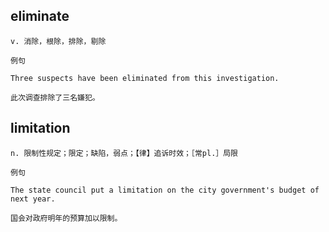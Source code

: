 ## eliminate
```
v. 消除，根除，排除，剔除

例句

Three suspects have been eliminated from this investigation.

此次调查排除了三名嫌犯。
```
## limitation
```
n. 限制性规定；限定；缺陷，弱点；【律】追诉时效；［常pl.］局限

例句

The state council put a limitation on the city government's budget of next year.

国会对政府明年的预算加以限制。
```